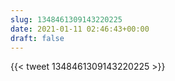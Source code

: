 ```yaml
---
slug: 1348461309143220225
date: 2021-01-11 02:46:43+00:00
draft: false
---
```


{{< tweet 1348461309143220225 >}}
